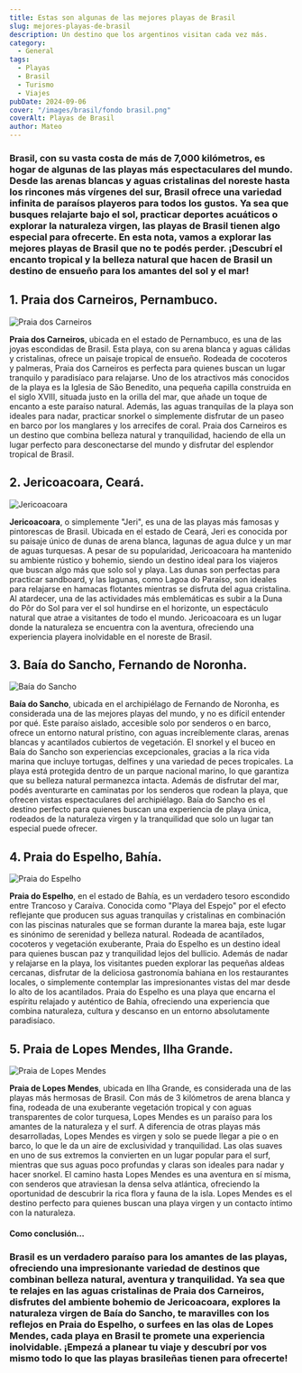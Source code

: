 ```yaml
---
title: Estas son algunas de las mejores playas de Brasil
slug: mejores-playas-de-brasil
description: Un destino que los argentinos visitan cada vez más.
category:
  - General
tags:
  - Playas
  - Brasil
  - Turismo
  - Viajes
pubDate: 2024-09-06
cover: "/images/brasil/fondo brasil.png"
coverAlt: Playas de Brasil
author: Mateo 
---
```


### **Brasil**, con su vasta costa de más de 7,000 kilómetros, es hogar de algunas de las playas más espectaculares del mundo. Desde las arenas blancas y aguas cristalinas del noreste hasta los rincones más vírgenes del sur, Brasil ofrece una variedad infinita de paraísos playeros para todos los gustos. Ya sea que busques relajarte bajo el sol, practicar deportes acuáticos o explorar la naturaleza virgen, las playas de Brasil tienen algo especial para ofrecerte. En esta nota, vamos a explorar las mejores playas de Brasil que no te podés perder. ¡Descubrí el encanto tropical y la belleza natural que hacen de Brasil un destino de ensueño para los amantes del sol y el mar!

## 1. Praia dos Carneiros, Pernambuco.
<img src="/images/brasil/Praia-dos-Carneiros.jpg" alt="Praia dos Carneiros">

**Praia dos Carneiros**, ubicada en el estado de Pernambuco, es una de las joyas escondidas de Brasil. Esta playa, con su arena blanca y aguas cálidas y cristalinas, ofrece un paisaje tropical de ensueño. Rodeada de cocoteros y palmeras, Praia dos Carneiros es perfecta para quienes buscan un lugar tranquilo y paradisíaco para relajarse. Uno de los atractivos más conocidos de la playa es la Iglesia de São Benedito, una pequeña capilla construida en el siglo XVIII, situada justo en la orilla del mar, que añade un toque de encanto a este paraíso natural. Además, las aguas tranquilas de la playa son ideales para nadar, practicar snorkel o simplemente disfrutar de un paseo en barco por los manglares y los arrecifes de coral. Praia dos Carneiros es un destino que combina belleza natural y tranquilidad, haciendo de ella un lugar perfecto para desconectarse del mundo y disfrutar del esplendor tropical de Brasil.

## 2. Jericoacoara, Ceará.
<img src="/images/brasil/jericoacoara.jpg" alt="Jericoacoara">

**Jericoacoara**, o simplemente "Jeri", es una de las playas más famosas y pintorescas de Brasil. Ubicada en el estado de Ceará, Jeri es conocida por su paisaje único de dunas de arena blanca, lagunas de agua dulce y un mar de aguas turquesas. A pesar de su popularidad, Jericoacoara ha mantenido su ambiente rústico y bohemio, siendo un destino ideal para los viajeros que buscan algo más que solo sol y playa. Las dunas son perfectas para practicar sandboard, y las lagunas, como Lagoa do Paraíso, son ideales para relajarse en hamacas flotantes mientras se disfruta del agua cristalina. Al atardecer, una de las actividades más emblemáticas es subir a la Duna do Pôr do Sol para ver el sol hundirse en el horizonte, un espectáculo natural que atrae a visitantes de todo el mundo. Jericoacoara es un lugar donde la naturaleza se encuentra con la aventura, ofreciendo una experiencia playera inolvidable en el noreste de Brasil.

## 3. Baía do Sancho, Fernando de Noronha.
<img src="/images/brasil/bahia-do-sancho.jpg" alt="Baía do Sancho">

**Baía do Sancho**, ubicada en el archipiélago de Fernando de Noronha, es considerada una de las mejores playas del mundo, y no es difícil entender por qué. Este paraíso aislado, accesible solo por senderos o en barco, ofrece un entorno natural prístino, con aguas increíblemente claras, arenas blancas y acantilados cubiertos de vegetación. El snorkel y el buceo en Baía do Sancho son experiencias excepcionales, gracias a la rica vida marina que incluye tortugas, delfines y una variedad de peces tropicales. La playa está protegida dentro de un parque nacional marino, lo que garantiza que su belleza natural permanezca intacta. Además de disfrutar del mar, podés aventurarte en caminatas por los senderos que rodean la playa, que ofrecen vistas espectaculares del archipiélago. Baía do Sancho es el destino perfecto para quienes buscan una experiencia de playa única, rodeados de la naturaleza virgen y la tranquilidad que solo un lugar tan especial puede ofrecer.

## 4. Praia do Espelho, Bahía.
<img src="/images/brasil/praia-do-espelho.jpg" alt="Praia do Espelho">

**Praia do Espelho**, en el estado de Bahía, es un verdadero tesoro escondido entre Trancoso y Caraíva. Conocida como "Playa del Espejo" por el efecto reflejante que producen sus aguas tranquilas y cristalinas en combinación con las piscinas naturales que se forman durante la marea baja, este lugar es sinónimo de serenidad y belleza natural. Rodeada de acantilados, cocoteros y vegetación exuberante, Praia do Espelho es un destino ideal para quienes buscan paz y tranquilidad lejos del bullicio. Además de nadar y relajarse en la playa, los visitantes pueden explorar las pequeñas aldeas cercanas, disfrutar de la deliciosa gastronomía bahiana en los restaurantes locales, o simplemente contemplar las impresionantes vistas del mar desde lo alto de los acantilados. Praia do Espelho es una playa que encarna el espíritu relajado y auténtico de Bahía, ofreciendo una experiencia que combina naturaleza, cultura y descanso en un entorno absolutamente paradisíaco.

## 5. Praia de Lopes Mendes, Ilha Grande.
<img src="/images/brasil/ilha-grande.jpg" alt="Praia de Lopes Mendes">

**Praia de Lopes Mendes**, ubicada en Ilha Grande, es considerada una de las playas más hermosas de Brasil. Con más de 3 kilómetros de arena blanca y fina, rodeada de una exuberante vegetación tropical y con aguas transparentes de color turquesa, Lopes Mendes es un paraíso para los amantes de la naturaleza y el surf. A diferencia de otras playas más desarrolladas, Lopes Mendes es virgen y solo se puede llegar a pie o en barco, lo que le da un aire de exclusividad y tranquilidad. Las olas suaves en uno de sus extremos la convierten en un lugar popular para el surf, mientras que sus aguas poco profundas y claras son ideales para nadar y hacer snorkel. El camino hasta Lopes Mendes es una aventura en sí misma, con senderos que atraviesan la densa selva atlántica, ofreciendo la oportunidad de descubrir la rica flora y fauna de la isla. Lopes Mendes es el destino perfecto para quienes buscan una playa virgen y un contacto íntimo con la naturaleza.

#### Como conclusión...

### Brasil es un verdadero paraíso para los amantes de las playas, ofreciendo una impresionante variedad de destinos que combinan belleza natural, aventura y tranquilidad. Ya sea que te relajes en las aguas cristalinas de Praia dos Carneiros, disfrutes del ambiente bohemio de Jericoacoara, explores la naturaleza virgen de Baía do Sancho, te maravilles con los reflejos en Praia do Espelho, o surfees en las olas de Lopes Mendes, cada playa en Brasil te promete una experiencia inolvidable. ¡Empezá a planear tu viaje y descubrí por vos mismo todo lo que las playas brasileñas tienen para ofrecerte!

